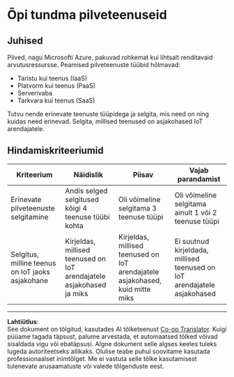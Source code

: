 <!--
CO_OP_TRANSLATOR_METADATA:
{
  "original_hash": "bfd35499bd68d7d740242bfea784bbeb",
  "translation_date": "2025-10-11T12:32:36+00:00",
  "source_file": "2-farm/lessons/4-migrate-your-plant-to-the-cloud/assignment.md",
  "language_code": "et"
}
-->
# Õpi tundma pilveteenuseid

## Juhised

Pilved, nagu Microsofti Azure, pakuvad rohkemat kui lihtsalt renditavaid arvutusressursse. Peamised pilveteenuste tüübid hõlmavad:

* Taristu kui teenus (IaaS)
* Platvorm kui teenus (PaaS)
* Serverivaba
* Tarkvara kui teenus (SaaS)

Tutvu nende erinevate teenuste tüüpidega ja selgita, mis need on ning kuidas need erinevad. Selgita, millised teenused on asjakohased IoT arendajatele.

## Hindamiskriteeriumid

| Kriteerium | Näidislik | Piisav | Vajab parandamist |
| ---------- | --------- | ------ | ----------------- |
| Erinevate pilveteenuste selgitamine | Andis selged selgitused kõigi 4 teenuse tüübi kohta | Oli võimeline selgitama 3 teenuse tüüpi | Oli võimeline selgitama ainult 1 või 2 teenuse tüüpi |
| Selgitus, milline teenus on IoT jaoks asjakohane | Kirjeldas, millised teenused on IoT arendajatele asjakohased ja miks | Kirjeldas, millised teenused on IoT arendajatele asjakohased, kuid mitte miks | Ei suutnud kirjeldada, millised teenused on IoT arendajatele asjakohased |

---

**Lahtiütlus**:  
See dokument on tõlgitud, kasutades AI tõlketeenust [Co-op Translator](https://github.com/Azure/co-op-translator). Kuigi püüame tagada täpsust, palume arvestada, et automaatsed tõlked võivad sisaldada vigu või ebatäpsusi. Algne dokument selle algses keeles tuleks lugeda autoriteetseks allikaks. Olulise teabe puhul soovitame kasutada professionaalset inimtõlget. Me ei vastuta selle tõlke kasutamisest tulenevate arusaamatuste või valede tõlgenduste eest.